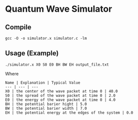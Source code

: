 # Quantum Wave Simulator

## Compile

    gcc -O -o simulator.x simulator.c -lm

## Usage (Example)

    ./simulator.x X0 S0 E0 BH BW EH output_file.txt

Where

    Name | Explanation | Typical Value
    --- | --- | ---
    X0 | the center of the wave packet at time 0 | 40.0
    S0 | the spread of the wave packet at time 0 | 2.0
    E0 | the energy of the wave packet at time 0 | 4.0
    BH | the potential barier hight | 5.0
    BW | the potential barier width | 7.0
    EH | the potential energy at the edges of the system | 0.0


